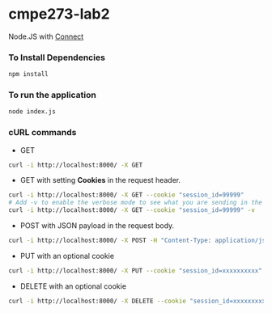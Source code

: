 cmpe273-lab2
============

Node.JS with [Connect]

### To Install Dependencies ###

```sh
npm install
```

### To run the application
```sh
node index.js
```

### cURL commands

* GET
```sh
curl -i http://localhost:8000/ -X GET
```

* GET with setting **Cookies** in the request header.
```sh
curl -i http://localhost:8000/ -X GET --cookie "session_id=99999"
# Add -v to enable the verbose mode to see what you are sending in the request header.
curl -i http://localhost:8000/ -X GET --cookie "session_id=99999" -v
```

* POST with JSON payload in the request body.
```sh
curl -i http://localhost:8000/ -X POST -H "Content-Type: application/json" -d '{ "name" : "Foo" }'
```

* PUT with an optional cookie
```sh
curl -i http://localhost:8000/ -X PUT --cookie "session_id=xxxxxxxxxx"
```

* DELETE with an optional cookie
```sh
curl -i http://localhost:8000/ -X DELETE --cookie "session_id=xxxxxxxxxx"
```

[Connect]:http://www.senchalabs.org/connect/